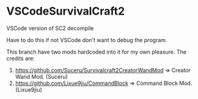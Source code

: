 # VSCodeSurvivalCraft2
VSCode version of SC2 decompile

Have to do this if not VSCode don't want to debug the program. 

This branch have two mods hardcoded into it for my own pleasure. The credits are:
1. https://github.com/Suceru/Survivalcraft2CreatorWandMod => Creator Wand Mod. (Suceru)
2. https://github.com/Lixue9jiu/CommandBlock => Command Block Mod. (Lixue9jiu)

